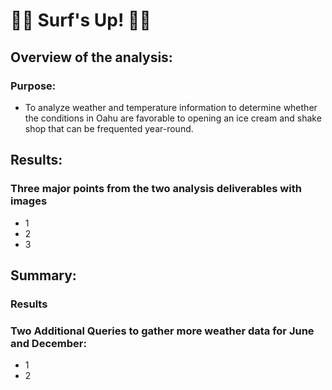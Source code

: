 # :swimming_man: Surf's Up!  :surfing_woman:

## Overview of the analysis: 
### Purpose:
- To analyze weather and temperature information to determine whether the conditions in Oahu are favorable to opening an ice cream and shake shop that can be frequented year-round.

## Results: 
### Three major points from the two analysis deliverables with images
- 1
- 2
- 3

## Summary: 
### Results 

### Two Additional Queries to gather more weather data for June and December:
- 1
- 2
